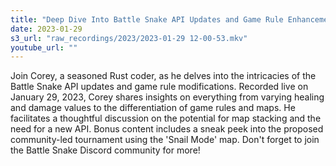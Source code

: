 ```yaml
---
title: "Deep Dive Into Battle Snake API Updates and Game Rule Enhancements | Rust Coding"
date: 2023-01-29
s3_url: "raw_recordings/2023/2023-01-29 12-00-53.mkv"
youtube_url: ""
---
```


Join Corey, a seasoned Rust coder, as he delves into the intricacies of the Battle Snake API updates and game rule modifications. Recorded live on January 29, 2023, Corey shares insights on everything from varying healing and damage values to the differentiation of game rules and maps. He facilitates a thoughtful discussion on the potential for map stacking and the need for a new API. Bonus content includes a sneak peek into the proposed community-led tournament using the 'Snail Mode' map. Don't forget to join the Battle Snake Discord community for more!
